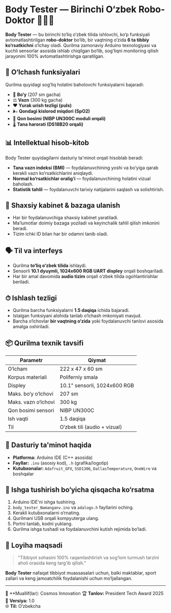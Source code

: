 # Body Tester — Birinchi O‘zbek Robo-Doktor 🤖🇺🇿

**Body Tester** — bu birinchi to‘liq o‘zbek tilida ishlovchi, ko‘p funksiyali avtomatlashtirilgan **robo-doktor** bo‘lib, bir vaqtning o‘zida **6 ta tibbiy ko‘rsatkichni** o‘lchay oladi. Qurilma zamonaviy Arduino texnologiyasi va kuchli sensorlar asosida ishlab chiqilgan bo‘lib, sog‘liqni monitoring qilish jarayonini 100% avtomatlashtirishga qaratilgan.

## 🔬 O‘lchash funksiyalari

Qurilma quyidagi sog‘liq holatini baholovchi funksiyalarni bajaradi:

- 📏 **Bo‘y** (207 sm gacha)
- ⚖️ **Vazn** (300 kg gacha)
- ❤️ **Yurak urish tezligi (puls)**
- 🌬️ **Qondagi kislorod miqdori (SpO2)**
- 💉 **Qon bosimi (NIBP UN300C moduli orqali)**
- 🌡️ **Tana harorati (DS18B20 orqali)**

## 📊 Intellektual hisob-kitob

Body Tester quyidagilarni dasturiy ta'minot orqali hisoblab beradi:

- **Tana vazn indeksi (BMI)** — foydalanuvchining yoshi va bo‘yiga qarab kerakli vazn ko‘rsatkichlarini aniqlaydi.
- **Normal ko‘rsatkichlar oralig‘i** — foydalanuvchining holatini vizual baholash.
- **Statistik tahlil** — foydalanuvchi tarixiy natijalarini saqlash va solishtirish.

## 👤 Shaxsiy kabinet & bazaga ulanish

- Har bir foydalanuvchiga shaxsiy kabinet yaratiladi.
- Ma’lumotlar doimiy bazaga yoziladi va keyinchalik tahlil qilish imkonini beradi.
- Tizim ichki ID bilan har bir odamni tanib oladi.

## 🗣 Til va interfeys

- Qurilma **to‘liq o‘zbek tilida** ishlaydi.
- Sensorli **10.1 dyuymli, 1024x600 RGB UART displey** orqali boshqariladi.
- Har bir amal davomida **audio tizim** orqali o‘zbek tilida ogohlantirishlar beriladi.

## ⏱ Ishlash tezligi

- Qurilma barcha funksiyalarni **1.5 daqiqa** ichida bajaradi.
- Istalgan funksiyani alohida tanlab o‘lchash imkoniyati mavjud.
- Barcha o‘lchovlar **bir vaqtning o‘zida** yoki foydalanuvchi tanlovi asosida amalga oshiriladi.

## 📦 Qurilma texnik tavsifi

| Parametr                  | Qiymat                        |
|---------------------------|-------------------------------|
| O‘lcham                   | 222 x 47 x 60 sm              |
| Korpus materiali          | Poliferniy smala              |
| Displey                   | 10.1" sensorli, 1024x600 RGB  |
| Maks. bo‘y o‘lchovi       | 207 sm                        |
| Maks. vazn o‘lchovi       | 300 kg                        |
| Qon bosimi sensori        | NIBP UN300C                   |
| Ish vaqti                 | 1.5 daqiqa                    |
| Til                       | O‘zbek tili (audio + vizual) |

## 🧠 Dasturiy ta'minot haqida

- **Platforma:** Arduino IDE (C++ asosida)
- **Fayllar:** `.ino` (asosiy kod), `.h` (grafika/logotip)
- **Kutubxonalar:** `Adafruit_GFX`, `SSD1306`, `DallasTemperature`, `OneWire` va boshqalar

## 🚀 Ishga tushirish bo‘yicha qisqacha ko‘rsatma

1. Arduino IDE'ni ishga tushiring.
2. `body_tester_Namanganv.ino` va `adalogo.h` fayllarini oching.
3. Kerakli kutubxonalarni o‘rnating.
4. Qurilmani USB orqali kompyuterga ulang.
5. Portni tanlab, kodni yuklang.
6. Qurilma ishga tushadi va foydalanuvchini kutish rejimida bo‘ladi.

## 🎯 Loyiha maqsadi

> "Tibbiyot sohasini 100% raqamlashtirish va sog‘lom turmush tarzini aholi orasida keng targ‘ib qilish."

**Body Tester** nafaqat tibbiyot muassasalari uchun, balki maktablar, sport zallari va keng jamoatchilik foydalanishi uchun mo‘ljallangan.

---

🤝 **Muallif(lar): Cosmos Innovation
🏆 **Tanlov:** President Tech Award 2025
📅 **Versiya:** 1.0  
🌐 **Til:** O‘zbekcha  
